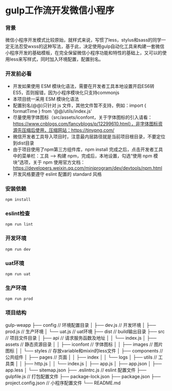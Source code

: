# gulp工作流开发微信小程序
### 背景
微信小程序开发模式比较原始，就样式来说，写惯了less，stylus和sass的同学一定无法忍受wxss的这种写法，基于此，决定使用gulp自动化工具来构建一套微信小程序开发的基础模板，在完全保留微信小程序功能和特性的基础上，又可以的使用less来写样式，同时加入环境配置，配置别名。
### 开发前必看
- 开发如果使用 ESM 模块化语法，需要在开发者工具本地设置开启ES6转ES5，否则报错，因为小程序模块化只支持commonjs
- 本项目统一采用 ESM 模块化语法
- 配置别名(@@)只针对 js 文件，其他文件暂不支持，例如：import { formatTime } from '@@/utils/index.js'
- 尽量使用字体图标（src/assets/iconfont，关于字体图标的引入请看：https://www.cnblogs.com/fancyblogs/p/12299610.html），非字体图标资源先压缩后使用，压缩网站：https://tinypng.com/
- 微信开发者工具导入项目时，注意最内层路径就是当前项目根目录，不要定位到dist目录
- 由于项目使用了npm第三方组件库，npm install 完成之后，点击开发者工具中的菜单栏：工具 --> 构建 npm，完成后，本地设置，勾选“使用 npm 模块”选项，关于 npm 使用官方文档：https://developers.weixin.qq.com/miniprogram/dev/devtools/npm.html
- 开发风格要遵守 eslint 配置的 standard 风格
### 安装依赖
```
npm install
```
### eslint检查
```
npm run lint
```
### 开发环境
```
npm run dev
```
### uat环境
```
npm run uat
```
### 生产环境
```
npm run prod
```
### 项目结构
gulp-weapp
├── config // 环境配置目录
│   ├── dev.js // 开发环境
│   ├── prod.js // 生产环境
│   └── uat.js // uat环境
├── dist // build输出目录
├── src // 项目文件目录
│   ├── api // 请求服务函数及地址
│   │   └── index.js
│   ├── assets // 静态资源目录
│   │   ├── iconfont // 字体图标
│   │   ├── images // 图片图标
│   │   └── styles // 存放variable和mixin的less文件
│   ├── components // 公共组件
│   ├── pages // 页面
│   │   ├── index
│   │   └── logs
│   ├── utils // 工具类
│   │   ├── http.js
│   │   └── index.js
│   ├── app.js
│   ├── app.json
│   ├── app.less
│   └── sitemap.json
├── .eslintrc.js // eslint 配置文件
├── gulpfile.js // 打包配置文件
├── package-lock.json
├── package.json
├── project.config.json // 小程序配置文件
└── README.md

